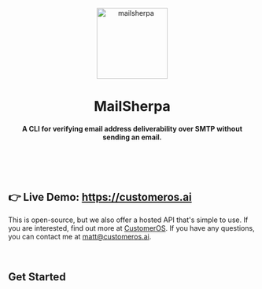 <br /><br />

<p align="center"><img align="center" src="https://customer-os.imgix.net/companies/logos/mailsherpa_logo.png" height="144" alt="mailsherpa" /></p>
<h1 align="center">MailSherpa</h1>
<h4 align="center">A CLI for verifying email address deliverability over SMTP without sending an email.</h4>

<br /><br /><br />

## 👉 Live Demo: https://customeros.ai

This is open-source, but we also offer a hosted API that's simple to use. If you are interested, find out more at [CustomerOS](https://docs.customeros.ai/api-reference/verify/verify-an-email-address). If you have any questions, you can contact me at matt@customeros.ai.

<br />

## Get Started
